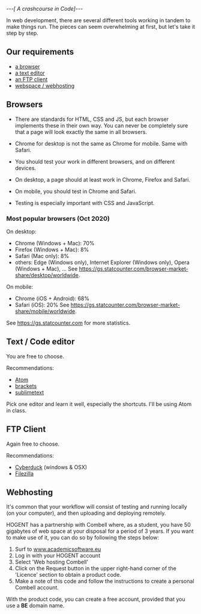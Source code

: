 *---[ A crashcourse in Code]---*

In web development, there are several different tools working in tandem to make things run. The pieces can seem overwhelming at first, but let's take it step by step.

## Our requirements
- [a browser](#browsers)
- [a text editor](#text--code-editor)
- [an FTP client](#ftp-client)
- [webspace / webhosting](#webhosting)

## Browsers

- There are standards for HTML, CSS and JS, but each browser implements these in their own way. You can never be completely sure that a page will look exactly the same in all browsers.
- Chrome for desktop is not the same as Chrome for mobile. Same with Safari.
- You should test your work in different browsers, and on different devices.

- On desktop, a page should at least work in Chrome, Firefox and Safari.
- On mobile, you should test in Chrome and Safari.
- Testing is especially important with CSS and JavaScript.

### Most popular browsers (Oct 2020)

On desktop:    
- Chrome (Windows + Mac): 70%
- Firefox (Windows + Mac): 8%
- Safari (Mac only): 8%
- others: Edge (Windows only), Internet Explorer (Windows only), Opera (Windows + Mac), ...
See https://gs.statcounter.com/browser-market-share/desktop/worldwide.

On mobile:    
- Chrome (iOS + Android): 68%
- Safari (iOS): 20%
See https://gs.statcounter.com/browser-market-share/mobile/worldwide.

See https://gs.statcounter.com for more statistics.

## Text / Code editor
You are free to choose.

Recommendations:
- [Atom](https://atom.io)
- [brackets](http://brackets.io)
- [sublimetext](https://www.sublimetext.com)

Pick one editor and learn it well, especially the shortcuts. I'll be using Atom in class.


## FTP Client
Again free to choose.

Recommendations:
- [Cyberduck](https://cyberduck.io/) (windows & OSX)
- [Filezilla](https://filezilla-project.org/)

## Webhosting
It's common that your workflow will consist of testing and running locally (on your computer), and then uploading and deploying remotely.


HOGENT has a partnership with Combell where, as a student, you have 50 gigabytes of web space at your disposal for a period of 3 years. If you want to make use of it, you can do so by following the steps below:

1. Surf to www.academicsoftware.eu
2. Log in with your HOGENT account
3. Select 'Web hosting Combell'
4. Click on the Request button in the upper right-hand corner of the 'Licence' section to obtain a product code.
5. Make a note of this code and follow the instructions to create a personal Combell account.

With the product code, you can create a free account, provided that you use a **BE** domain name.
